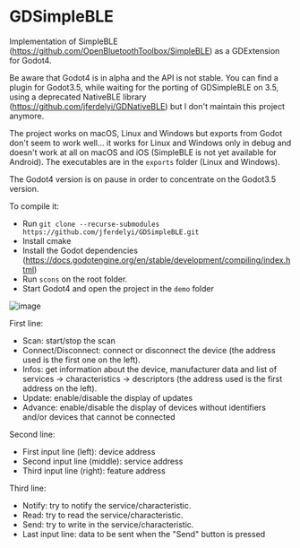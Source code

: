 # GDSimpleBLE
Implementation of SimpleBLE (https://github.com/OpenBluetoothToolbox/SimpleBLE) as a GDExtension for Godot4.

Be aware that Godot4 is in alpha and the API is not stable.
You can find a plugin for Godot3.5, while waiting for the porting of GDSimpleBLE on 3.5, using a deprecated NativeBLE library (https://github.com/jferdelyi/GDNativeBLE) but I don't maintain this project anymore.

The project works on macOS, Linux and Windows but exports from Godot don't seem to work well... it works for Linux and Windows only in debug and doesn't work at all on macOS and iOS (SimpleBLE is not yet available for Android). The executables are in the `exports` folder (Linux and Windows).

The Godot4 version is on pause in order to concentrate on the Godot3.5 version.

To compile it:
 - Run `git clone --recurse-submodules https://github.com/jferdelyi/GDSimpleBLE.git`
 - Install cmake
 - Install the Godot dependencies (https://docs.godotengine.org/en/stable/development/compiling/index.html)
 - Run `scons` on the root folder.
 - Start Godot4 and open the project in the `demo` folder
 
 ![image](https://user-images.githubusercontent.com/4105962/187994856-678642c8-8a94-4c1e-8535-ef5df80c1b77.png)

First line:
 - Scan: start/stop the scan
 - Connect/Disconnect: connect or disconnect the device (the address used is the first one on the left).
 - Infos: get information about the device, manufacturer data and list of services -> characteristics -> descriptors (the address used is the first address on the left).
 - Update: enable/disable the display of updates
 - Advance: enable/disable the display of devices without identifiers and/or devices that cannot be connected
 
Second line:
 - First input line (left): device address
 - Second input line (middle): service address
 - Third input line (right): feature address
 
Third line:
 - Notify: try to notify the service/characteristic.
 - Read: try to read the service/characteristic.
 - Send: try to write in the service/characteristic.
 - Last input line: data to be sent when the "Send" button is pressed
